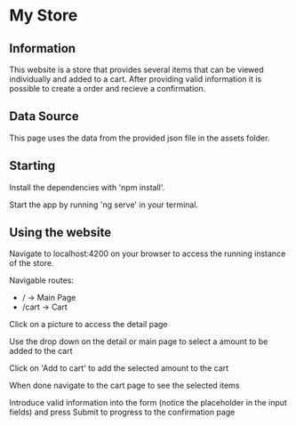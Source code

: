 # My Store

## Information

This website is a store that provides several items that can be viewed individually and added to a cart. After providing valid information it is possible to create a order and recieve a confirmation.

## Data Source

This page uses the data from the provided json file in the assets folder.

## Starting

Install the dependencies with 'npm install'.

Start the app by running 'ng serve' in your terminal.

## Using the website

Navigate to localhost:4200 on your browser to access the running instance of the store.

Navigable routes: 
- / -> Main Page
- /cart -> Cart

Click on a picture to access the detail page

Use the drop down on the detail or main page to select a amount to be added to the cart

Click on 'Add to cart' to add the selected amount to the cart

When done navigate to the cart page to see the selected items

Introduce valid information into the form (notice the placeholder in the input fields) and press Submit to progress to the confirmation page

